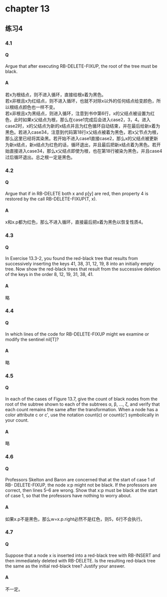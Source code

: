 # chapter 13

## 练习4
### 4.1
#### Q 
Argue that after executing RB-DELETE-FIXUP, the root of the tree must be black.

#### A

若x为根结点，则不进入循环，直接给根x着为黑色。  
若x非根且x为红结点，则不进入循环，也就不对除x以外的任何结点给变颜色，所以根结点颜色也一样不变。   
若x非根且x为黑结点，则进入循环，注意到书中第6行，x的父结点被设置为红色，此时如果x父结点为根，那么在case1完成后会进入case2，3，4。进入case2时，x的父结点为新的x结点并且为红色循环自动结束，并在最后给新x着为黑色。若进入case34，注意到代码第18行x父结点被着为黑色，若x父节点为根，那么这里已经将其染黑。若开始不进入case1直接case2，那么x的父结点被更新为新x结点，新x结点为红色的话，循环退出，并且最后把新x结点着为黑色。若开始直接进入case34，那么x父结点即使为根，也在第18行被染为黑色，并且case4过后循环退出。总之根一定是黑色。 

### 4.2
#### Q 
Argue that if in RB-DELETE both x and p[y] are red, then property 4 is restored by the call RB-DELETE-FIXUP(T, x).
#### A
x和x.p都为红色，那么不进入循环，直接最后把x着为黑色以恢复性质4。

### 4.3
#### Q 
In Exercise 13.3-2, you found the red-black tree that results from successively inserting the keys 41, 38, 31, 12, 19, 8 into an initially empty tree. Now show the red-black trees that result from the successive deletion of the keys in the order 8, 12, 19, 31, 38, 41.
#### A
略

### 4.4
#### Q 
In which lines of the code for RB-DELETE-FIXUP might we examine or modify the sentinel nil[T]?

#### A
略

### 4.5
#### Q
In each of the cases of Figure 13.7, give the count of black nodes from the root of the subtree shown to each of the subtrees α, β, ..., ζ, and verify that each count remains the same after the transformation. When a node has a color attribute c or c′, use the notation count(c) or count(c′) symbolically in your count.
#### A
略
### 4.6
#### Q
Professors Skelton and Baron are concerned that at the start of case 1 of RB- DELETE-FIXUP, the node x:p might not be black. If the professors are correct, then lines 5–6 are wrong. Show that x:p must be black at the start of case 1, so that the professors have nothing to worry about.
#### A
如果x.p不是黑色，那么w=x.p.right必然不是红色，则5，6行不会执行。
### 4.7
#### Q
Suppose that a node x is inserted into a red-black tree with RB-INSERT and then immediately deleted with RB-DELETE. Is the resulting red-black tree the same as the initial red-black tree? Justify your answer.
#### A
不一定。
